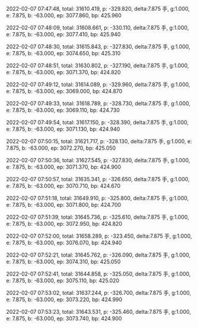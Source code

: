 2022-02-07 07:47:48, total: 31610.419, p: -329.820, delta:7.875 手, g:1.000, e: 7.875, b: -63.000, ep: 3077.860, bp: 425.960

2022-02-07 07:48:09, total: 31608.661, p: -330.110, delta:7.875 手, g:1.000, e: 7.875, b: -63.000, ep: 3077.410, bp: 425.940

2022-02-07 07:48:30, total: 31615.843, p: -327.830, delta:7.875 手, g:1.000, e: 7.875, b: -63.000, ep: 3074.650, bp: 425.310

2022-02-07 07:48:51, total: 31630.802, p: -327.190, delta:7.875 手, g:1.000, e: 7.875, b: -63.000, ep: 3071.370, bp: 424.820

2022-02-07 07:49:12, total: 31614.089, p: -329.960, delta:7.875 手, g:1.000, e: 7.875, b: -63.000, ep: 3069.000, bp: 424.870

2022-02-07 07:49:33, total: 31618.789, p: -328.730, delta:7.875 手, g:1.000, e: 7.875, b: -63.000, ep: 3069.110, bp: 424.730

2022-02-07 07:49:54, total: 31617.150, p: -328.390, delta:7.875 手, g:1.000, e: 7.875, b: -63.000, ep: 3071.130, bp: 424.940

2022-02-07 07:50:15, total: 31621.717, p: -328.130, delta:7.875 手, g:1.000, e: 7.875, b: -63.000, ep: 3072.270, bp: 425.050

2022-02-07 07:50:36, total: 31627.545, p: -327.830, delta:7.875 手, g:1.000, e: 7.875, b: -63.000, ep: 3071.370, bp: 424.900

2022-02-07 07:50:57, total: 31635.341, p: -326.650, delta:7.875 手, g:1.000, e: 7.875, b: -63.000, ep: 3070.710, bp: 424.670

2022-02-07 07:51:18, total: 31649.910, p: -325.800, delta:7.875 手, g:1.000, e: 7.875, b: -63.000, ep: 3071.800, bp: 424.700

2022-02-07 07:51:39, total: 31645.736, p: -325.610, delta:7.875 手, g:1.000, e: 7.875, b: -63.000, ep: 3072.950, bp: 424.820

2022-02-07 07:52:00, total: 31658.289, p: -323.450, delta:7.875 手, g:1.000, e: 7.875, b: -63.000, ep: 3076.070, bp: 424.940

2022-02-07 07:52:21, total: 31645.762, p: -326.090, delta:7.875 手, g:1.000, e: 7.875, b: -63.000, ep: 3074.310, bp: 425.050

2022-02-07 07:52:41, total: 31644.858, p: -325.050, delta:7.875 手, g:1.000, e: 7.875, b: -63.000, ep: 3075.110, bp: 425.020

2022-02-07 07:53:02, total: 31637.244, p: -326.700, delta:7.875 手, g:1.000, e: 7.875, b: -63.000, ep: 3073.220, bp: 424.990

2022-02-07 07:53:23, total: 31643.531, p: -325.460, delta:7.875 手, g:1.000, e: 7.875, b: -63.000, ep: 3073.740, bp: 424.900
